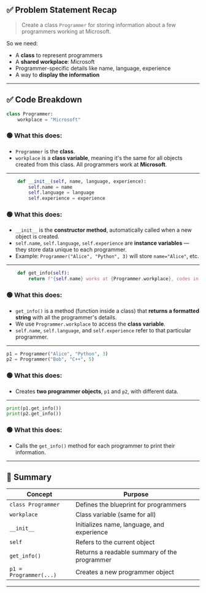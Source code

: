 ## ✅ Problem Statement Recap

> Create a class `Programmer` for storing information about a few programmers working at Microsoft.

So we need:

* A **class** to represent programmers
* A **shared workplace**: Microsoft
* Programmer-specific details like name, language, experience
* A way to **display the information**

---

## ✅ Code Breakdown

```python
class Programmer:
    workplace = "Microsoft"
```

### 🟢 What this does:

* `Programmer` is the **class**.
* `workplace` is a **class variable**, meaning it's the same for all objects created from this class. All programmers work at **Microsoft**.

---

```python
    def __init__(self, name, language, experience):
        self.name = name
        self.language = language
        self.experience = experience
```

### 🟢 What this does:

* `__init__` is the **constructor method**, automatically called when a new object is created.
* `self.name`, `self.language`, `self.experience` are **instance variables** — they store data unique to each programmer.
* Example: `Programmer("Alice", "Python", 3)` will store `name="Alice"`, etc.

---

```python
    def get_info(self):
        return f"{self.name} works at {Programmer.workplace}, codes in {self.language}, and has {self.experience} years of experience."
```

### 🟢 What this does:

* `get_info()` is a method (function inside a class) that **returns a formatted string** with all the programmer's details.
* We use `Programmer.workplace` to access the **class variable**.
* `self.name`, `self.language`, and `self.experience` refer to that particular programmer.

---

```python
p1 = Programmer("Alice", "Python", 3)
p2 = Programmer("Bob", "C++", 5)
```

### 🟢 What this does:

* Creates **two programmer objects**, `p1` and `p2`, with different data.

---

```python
print(p1.get_info())
print(p2.get_info())
```

### 🟢 What this does:

* Calls the `get_info()` method for each programmer to print their information.

---

## 🧠 Summary

| Concept                | Purpose                                      |
| ---------------------- | -------------------------------------------- |
| `class Programmer`     | Defines the blueprint for programmers        |
| `workplace`            | Class variable (same for all)                |
| `__init__`             | Initializes name, language, and experience   |
| `self`                 | Refers to the current object                 |
| `get_info()`           | Returns a readable summary of the programmer |
| `p1 = Programmer(...)` | Creates a new programmer object              |

---